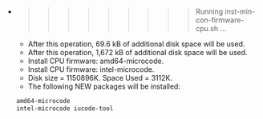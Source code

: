 * >>>>>>>>> Running inst-min-con-firmware-cpu.sh ...
  * After this operation, 69.6 kB of additional disk space will be used.
  * After this operation, 1,672 kB of additional disk space will be used.
  * Install CPU firmware: amd64-microcode.
  * Install CPU firmware: intel-microcode.
  * Disk size = 1150896K. Space Used = 3112K.
  * The following NEW packages will be installed:
  ```bash
  amd64-microcode
  intel-microcode iucode-tool
  ```
